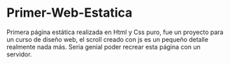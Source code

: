 # Primer-Web-Estatica

Primera página estática realizada en Html y Css puro, fue un proyecto para un curso de diseño web, el scroll creado con js es un pequeño detalle realmente nada más.
Seria genial poder recrear esta página con un servidor.
